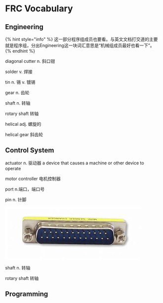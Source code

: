 # FRC Vocabulary

## Engineering

{% hint style="info" %}
这一部分程序组成员也要看。与英文文档打交道的主要就是程序组，分出Engineering这一块词汇意思是“机械组成员最好也看一下”。
{% endhint %}

diagonal cutter n. 斜口钳

solder v. 焊接

tin n. 锡 v. 镀锡

gear n. 齿轮

shaft n. 转轴

rotary shaft 转轴

helical adj. 螺旋的

helical gear 斜齿轮

## Control System

actuator n. 驱动器 a device that causes a machine or other device to operate

motor controller 电机控制器

port n.端口，端口号

pin n. 针脚

![A connector with 25 pins](.gitbook/assets/image%20%282%29.png)

shaft n. 转轴

rotary shaft 转轴



## Programming


